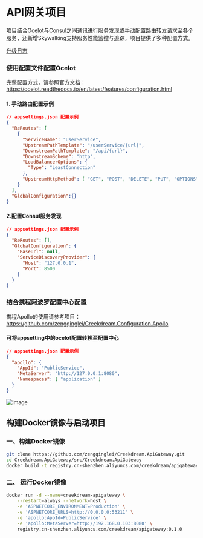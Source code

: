 # API网关项目

项目结合Ocelot与Consul之间通讯进行服务发现或手动配置路由转发请求至各个服务，还新增Skywalking支持服务性能监控与追踪，项目提供了多种配置方式。

[升级日志](https://github.com/zengqinglei/Creekdream.ApiGateway/releases)

### 使用配置文件配置Ocelot

完整配置方式，请参照官方文档：https://ocelot.readthedocs.io/en/latest/features/configuration.html

#### 1. 手动路由配置示例
``` json
// appsettings.json 配置示例
{
  "ReRoutes": [
    {
      "ServiceName": "UserService",
      "UpstreamPathTemplate": "/userService/{url}",
      "DownstreamPathTemplate": "/api/{url}",
      "DownstreamScheme": "http",
      "LoadBalancerOptions": {
        "Type": "LeastConnection"
      },
      "UpstreamHttpMethod": [ "GET", "POST", "DELETE", "PUT", "OPTIONS" ]
    }
  ],
  "GlobalConfiguration":{}
}
```

#### 2.配置Consul服务发现
``` json
// appsettings.json 配置示例
{
  "ReRoutes": [],
  "GlobalConfiguration": {
    "BaseUrl": null,
    "ServiceDiscoveryProvider": {
      "Host": "127.0.0.1",
      "Port": 8500
    }
  }
}
```

### 结合携程阿波罗配置中心配置

携程Apollo的使用请参考项目：https://github.com/zengqinglei/Creekdream.Configuration.Apollo

#### 可将appsetting中的ocelot配置转移至配置中心
``` json
// appsettings.json 配置示例
{
  "apollo": {
    "AppId": "PublicService",
    "MetaServer": "http://127.0.0.1:8080",
    "Namespaces": [ "application" ]
  }
}
```
![image](https://user-images.githubusercontent.com/7374317/44725672-796bdc00-ab08-11e8-9942-5a2ecd6f954c.png)

## 构建Docker镜像与启动项目

### 一、构建Docker镜像

``` bash
git clone https://github.com/zengqinglei/Creekdream.ApiGateway.git
cd Creekdream.ApiGateway/src/Creekdream.ApiGateway
docker build -t registry.cn-shenzhen.aliyuncs.com/creekdream/apigateway:0.1.1 .
```

### 二、 运行Docker镜像

``` bash
docker run -d --name=creekdream-apigateway \
    --restart=always --network=host \
    -e 'ASPNETCORE_ENVIRONMENT=Production' \
    -e 'ASPNETCORE_URLS=http://0.0.0.0:53211' \
    -e 'apollo:AppId=PublicService' \
    -e 'apollo:MetaServer=http://192.168.0.103:8080' \
    registry.cn-shenzhen.aliyuncs.com/creekdream/apigateway:0.1.0
```
